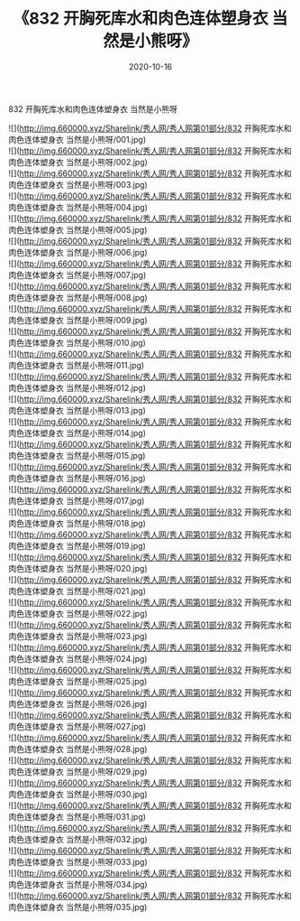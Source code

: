 ﻿---
layout: post
title:  《832 开胸死库水和肉色连体塑身衣 当然是小熊呀》
date:   2020-10-16
img: http://img.660000.xyz/Sharelink/秀人网/秀人网第01部分/832 开胸死库水和肉色连体塑身衣 当然是小熊呀/000.jpg
categories: [美女, 清纯, 唯美]
---

832 开胸死库水和肉色连体塑身衣 当然是小熊呀

  ![](http://img.660000.xyz/Sharelink/秀人网/秀人网第01部分/832 开胸死库水和肉色连体塑身衣 当然是小熊呀/001.jpg) <br> ![](http://img.660000.xyz/Sharelink/秀人网/秀人网第01部分/832 开胸死库水和肉色连体塑身衣 当然是小熊呀/002.jpg) <br> ![](http://img.660000.xyz/Sharelink/秀人网/秀人网第01部分/832 开胸死库水和肉色连体塑身衣 当然是小熊呀/003.jpg) <br> ![](http://img.660000.xyz/Sharelink/秀人网/秀人网第01部分/832 开胸死库水和肉色连体塑身衣 当然是小熊呀/004.jpg) <br> ![](http://img.660000.xyz/Sharelink/秀人网/秀人网第01部分/832 开胸死库水和肉色连体塑身衣 当然是小熊呀/005.jpg) <br> ![](http://img.660000.xyz/Sharelink/秀人网/秀人网第01部分/832 开胸死库水和肉色连体塑身衣 当然是小熊呀/006.jpg) <br> ![](http://img.660000.xyz/Sharelink/秀人网/秀人网第01部分/832 开胸死库水和肉色连体塑身衣 当然是小熊呀/007.jpg) <br> ![](http://img.660000.xyz/Sharelink/秀人网/秀人网第01部分/832 开胸死库水和肉色连体塑身衣 当然是小熊呀/008.jpg) <br> ![](http://img.660000.xyz/Sharelink/秀人网/秀人网第01部分/832 开胸死库水和肉色连体塑身衣 当然是小熊呀/009.jpg) <br> ![](http://img.660000.xyz/Sharelink/秀人网/秀人网第01部分/832 开胸死库水和肉色连体塑身衣 当然是小熊呀/010.jpg) <br> ![](http://img.660000.xyz/Sharelink/秀人网/秀人网第01部分/832 开胸死库水和肉色连体塑身衣 当然是小熊呀/011.jpg) <br> ![](http://img.660000.xyz/Sharelink/秀人网/秀人网第01部分/832 开胸死库水和肉色连体塑身衣 当然是小熊呀/012.jpg) <br> ![](http://img.660000.xyz/Sharelink/秀人网/秀人网第01部分/832 开胸死库水和肉色连体塑身衣 当然是小熊呀/013.jpg) <br> ![](http://img.660000.xyz/Sharelink/秀人网/秀人网第01部分/832 开胸死库水和肉色连体塑身衣 当然是小熊呀/014.jpg) <br> ![](http://img.660000.xyz/Sharelink/秀人网/秀人网第01部分/832 开胸死库水和肉色连体塑身衣 当然是小熊呀/015.jpg) <br> ![](http://img.660000.xyz/Sharelink/秀人网/秀人网第01部分/832 开胸死库水和肉色连体塑身衣 当然是小熊呀/016.jpg) <br> ![](http://img.660000.xyz/Sharelink/秀人网/秀人网第01部分/832 开胸死库水和肉色连体塑身衣 当然是小熊呀/017.jpg) <br> ![](http://img.660000.xyz/Sharelink/秀人网/秀人网第01部分/832 开胸死库水和肉色连体塑身衣 当然是小熊呀/018.jpg) <br> ![](http://img.660000.xyz/Sharelink/秀人网/秀人网第01部分/832 开胸死库水和肉色连体塑身衣 当然是小熊呀/019.jpg) <br> ![](http://img.660000.xyz/Sharelink/秀人网/秀人网第01部分/832 开胸死库水和肉色连体塑身衣 当然是小熊呀/020.jpg) <br> ![](http://img.660000.xyz/Sharelink/秀人网/秀人网第01部分/832 开胸死库水和肉色连体塑身衣 当然是小熊呀/021.jpg) <br> ![](http://img.660000.xyz/Sharelink/秀人网/秀人网第01部分/832 开胸死库水和肉色连体塑身衣 当然是小熊呀/022.jpg) <br> ![](http://img.660000.xyz/Sharelink/秀人网/秀人网第01部分/832 开胸死库水和肉色连体塑身衣 当然是小熊呀/023.jpg) <br> ![](http://img.660000.xyz/Sharelink/秀人网/秀人网第01部分/832 开胸死库水和肉色连体塑身衣 当然是小熊呀/024.jpg) <br> ![](http://img.660000.xyz/Sharelink/秀人网/秀人网第01部分/832 开胸死库水和肉色连体塑身衣 当然是小熊呀/025.jpg) <br> ![](http://img.660000.xyz/Sharelink/秀人网/秀人网第01部分/832 开胸死库水和肉色连体塑身衣 当然是小熊呀/026.jpg) <br> ![](http://img.660000.xyz/Sharelink/秀人网/秀人网第01部分/832 开胸死库水和肉色连体塑身衣 当然是小熊呀/027.jpg) <br> ![](http://img.660000.xyz/Sharelink/秀人网/秀人网第01部分/832 开胸死库水和肉色连体塑身衣 当然是小熊呀/028.jpg) <br> ![](http://img.660000.xyz/Sharelink/秀人网/秀人网第01部分/832 开胸死库水和肉色连体塑身衣 当然是小熊呀/029.jpg) <br> ![](http://img.660000.xyz/Sharelink/秀人网/秀人网第01部分/832 开胸死库水和肉色连体塑身衣 当然是小熊呀/030.jpg) <br> ![](http://img.660000.xyz/Sharelink/秀人网/秀人网第01部分/832 开胸死库水和肉色连体塑身衣 当然是小熊呀/031.jpg) <br> ![](http://img.660000.xyz/Sharelink/秀人网/秀人网第01部分/832 开胸死库水和肉色连体塑身衣 当然是小熊呀/032.jpg) <br> ![](http://img.660000.xyz/Sharelink/秀人网/秀人网第01部分/832 开胸死库水和肉色连体塑身衣 当然是小熊呀/033.jpg) <br> ![](http://img.660000.xyz/Sharelink/秀人网/秀人网第01部分/832 开胸死库水和肉色连体塑身衣 当然是小熊呀/034.jpg) <br> ![](http://img.660000.xyz/Sharelink/秀人网/秀人网第01部分/832 开胸死库水和肉色连体塑身衣 当然是小熊呀/035.jpg) <br>